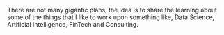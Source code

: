 There are not many gigantic plans, the idea is to share the learning about some of the things that 
I like to work upon something like, Data Science, Artificial Intelligence, FinTech and Consulting.
